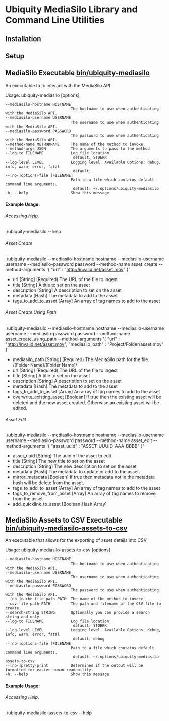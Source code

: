 # Ubiquity MediaSilo Library and Command Line Utilities

## Installation

## Setup

## MediaSilo Executable [bin/ubiquity-mediasilo](./bin/ubiquity-mediasilo)
An executable to to interact with the MediaSilo API 

Usage: ubiquity-mediasilo [options]

    --mediasilo-hostname HOSTNAME
                                 The hostname to use when authenticating with the MediaSilo API.
    --mediasilo-username USERNAME
                                 The username to use when authenticating with the MediaSilo API.
    --mediasilo-password PASSWORD
                                 The password to use when authenticating with the MediaSilo API.
    --method-name METHODNAME     The name of the method to invoke.
    --method-args JSON           The arguments to pass to the method
    --log-to FILENAME            Log file location.
                                  default: STDERR
    --log-level LEVEL            Logging level. Available Options: debug, info, warn, error, fatal
                                  default:
    --[no-]options-file [FILENAME]
                                 Path to a file which contains default command line arguments.
                                  default: ~/.options/ubiquity-mediasilo
    -h, --help                   Show this message.
    
#### Example Usage:
    
###### Accessing Help.
./ubiquity-mediasilo --help
    
###### Asset Create
./ubiquity-mediasilo --mediasilo-hostname hostname --mediasilo-username username --mediasilo-password password --method-name asset_create --method-arguments '{ "url" : "http://invalid.net/asset.mov" }'

  - url [String] (Required) The URL of the file to ingest
  - title [String] A title to set on the asset
  - description [String] A description to set on the asset
  - metadata [Hash] The metadata to add to the asset
  - tags_to_add_to_asset [Array] An array of tag names to add to the asset

###### Asset Create Using Path
./ubiquity-mediasilo --mediasilo-hostname hostname --mediasilo-username username --mediasilo-password password --method-name asset_create_using_path --method-arguments '{ "url" : "http://invalid.net/asset.mov", "mediasilo_path" : "Project/Folder/asset.mov" }'

  - mediasilo_path [String] (Required) The MediaSilo path for the file. <Project Name>/[Folder Name]/[Folder Name]/<asset filename>
  - url [String] (Required) The URL of the file to ingest
  - title [String] A title to set on the asset
  - description [String] A description to set on the asset
  - metadata [Hash] The metadata to add to the asset
  - tags_to_add_to_asset [Array] An array of tag names to add to the asset
  - overwrite_existing_asset [Boolean] If true then the existing asset will be deleted and the new asset created. Otherwise an existing asset will be edited.

###### Asset Edit 
./ubiquity-mediasilo --mediasilo-hostname hostname --mediasilo-username username --mediasilo-password password --method-name asset_edit --method-arguments '{ "asset_uuid" : "ASSET-UUUID-AAA-BBBB" }'
    
  - asset_uuid [String] The uuid of the asset to edit
  - title [String] The new title to set on the asset
  - description [String] The new description to set on the asset
  - metadata [Hash] The metadata to update or add to the asset.
  - mirror_metadata [Boolean] If true then metadata not in the metadata hash will be delete from the asset.
  - tags_to_add_to_asset [Array] An array of tag names to add to the asset
  - tags_to_remove_from_asset [Array] An array of tag names to remove from the asset 
  - add_quicklink_to_asset [Boolean|Hash|Array]
  
## MediaSilo Assets to CSV Executable [bin/ubiquity-mediasilo-assets-to-csv](./bin/ubiquity-mediasilo-assets-to-csv)
An executable that allows for the exporting of asset details into CSV
 
Usage: ubiquity-mediasilo-assets-to-csv [options]

    --mediasilo-hostname HOSTNAME
                                 The hostname to use when authenticating with the MediaSilo API.
    --mediasilo-username USERNAME
                                 The username to use when authenticating with the MediaSilo API.
    --mediasilo-password PASSWORD
                                 The password to use when authenticating with the MediaSilo API.
    --[no-]cache-file-path PATH  The name of the method to invoke.
    --csv-file-path PATH         The path and filename of the CSV file to create.
    --search-string STRING       Optionally you can provide a search string and only
    --log-to FILENAME            Log file location.
                                  default: STDERR
    --log-level LEVEL            Logging level. Available Options: debug, info, warn, error, fatal
                                  default: debug
    --[no-]options-file [FILENAME]
                                 Path to a file which contains default command line arguments.
                                  default: ~/.options/ubiquity-mediasilo-assets-to-csv
    --[no-]pretty-print          Determines if the output will be formatted for easier human readability.
    -h, --help                   Show this message.
    
    
#### Example Usage:
    
###### Accessing Help.
./ubiquity-mediasilo-assets-to-csv --help
    